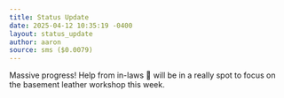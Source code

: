 ```yaml
---
title: Status Update
date: 2025-04-12 10:35:19 -0400
layout: status_update
author: aaron
source: sms ($0.0079)
---
```

Massive progress! Help from in-laws 🙏 will be in a really spot to focus on the basement leather workshop this week. 
